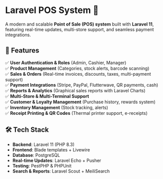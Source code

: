 # **Laravel POS System** 🚀  

A modern and scalable **Point of Sale (POS) system** built with **Laravel 11**, featuring real-time updates, multi-store support, and seamless payment integrations.  

## 🔹 **Features**  
✅ **User Authentication & Roles** (Admin, Cashier, Manager)  
✅ **Product Management** (Categories, stock alerts, barcode scanning)  
✅ **Sales & Orders** (Real-time invoices, discounts, taxes, multi-payment support)  
✅ **Payment Integrations** (Stripe, PayPal, Flutterwave, QR payments, cash)  
✅ **Reports & Analytics** (Graphical sales reports with Laravel Charts)  
✅ **Multi-Store & Multi-Terminal Support**  
✅ **Customer & Loyalty Management** (Purchase history, rewards system)  
✅ **Inventory Management** (Stock tracking, alerts)  
✅ **Receipt Printing & QR Codes** (Thermal printer support, e-receipts)  

## 🛠 **Tech Stack**  
- **Backend**: Laravel 11 (PHP 8.3)  
- **Frontend**: Blade templates + Livewire  
- **Database**: PostgreSQL  
- **Real-time Updates**: Laravel Echo + Pusher  
- **Testing**: PestPHP & PHPUnit  
- **Search & Reports**: Laravel Scout + MeiliSearch  

